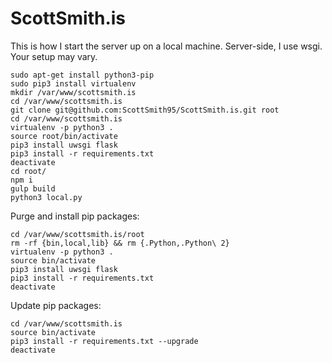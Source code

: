# ScottSmith.is

This is how I start the server up on a local machine. Server-side, I use wsgi. Your setup may vary.

```
sudo apt-get install python3-pip
sudo pip3 install virtualenv
mkdir /var/www/scottsmith.is
cd /var/www/scottsmith.is
git clone git@github.com:ScottSmith95/ScottSmith.is.git root
cd /var/www/scottsmith.is
virtualenv -p python3 .
source root/bin/activate
pip3 install uwsgi flask
pip3 install -r requirements.txt
deactivate
cd root/
npm i
gulp build
python3 local.py
```

Purge and install pip packages: 
```
cd /var/www/scottsmith.is/root
rm -rf {bin,local,lib} && rm {.Python,.Python\ 2}
virtualenv -p python3 .
source bin/activate
pip3 install uwsgi flask
pip3 install -r requirements.txt
deactivate

```

Update pip packages: 
```
cd /var/www/scottsmith.is
source bin/activate
pip3 install -r requirements.txt --upgrade
deactivate

```